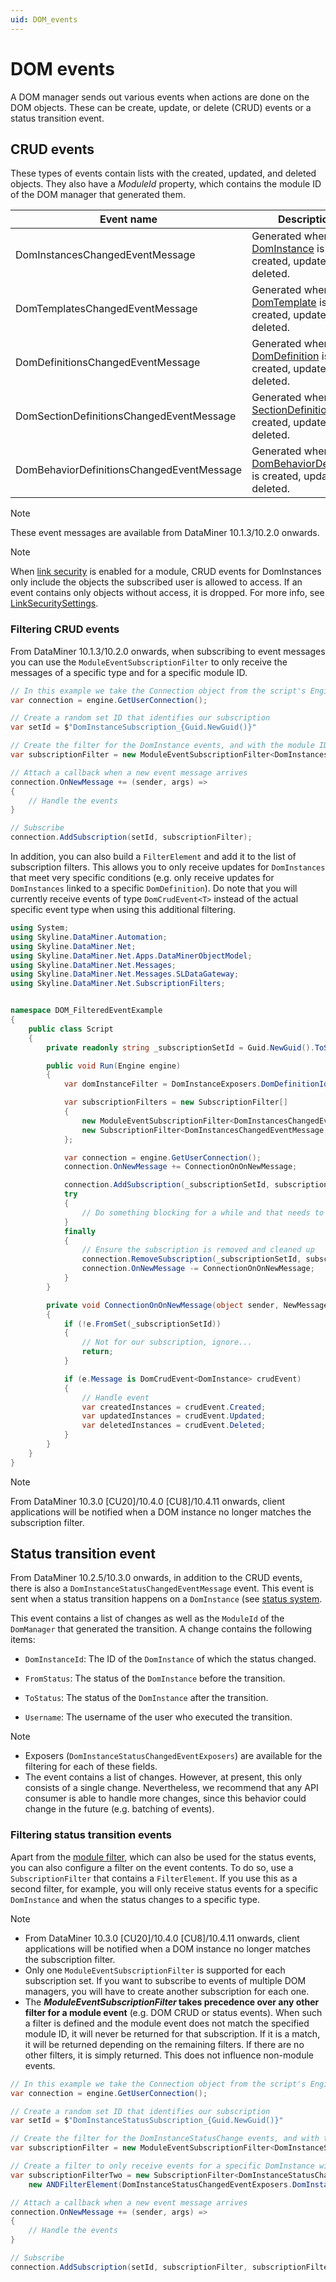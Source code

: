 ```yaml
---
uid: DOM_events
---
```


# DOM events

A DOM manager sends out various events when actions are done on the DOM objects. These can be create, update, or delete (CRUD) events or a status transition event.

## CRUD events

These types of events contain lists with the created, updated, and deleted objects. They also have a *ModuleId* property, which contains the module ID of the DOM manager that generated them.

| Event name | Description |
|--|--|
| DomInstancesChangedEventMessage | Generated when a [DomInstance](xref:DomInstance) is created, updated, or deleted. |
| DomTemplatesChangedEventMessage | Generated when a [DomTemplate](xref:DomTemplate) is created, updated, or deleted. |
| DomDefinitionsChangedEventMessage | Generated when a [DomDefinition](xref:DomDefinition) is created, updated, or deleted. |
| DomSectionDefinitionsChangedEventMessage | Generated when a [SectionDefinition](xref:DOM_SectionDefinition) is created, updated, or deleted. |
| DomBehaviorDefinitionsChangedEventMessage | Generated when a [DomBehaviorDefinition](xref:DomBehaviorDefinition) is created, updated, or deleted. |

> [!NOTE]
> These event messages are available from DataMiner 10.1.3/10.2.0 onwards.

> [!NOTE]
> When [link security](xref:DOM_SecuritySettings#linksecuritysettings) is enabled for a module, CRUD events for DomInstances only include the objects the subscribed user is allowed to access. If an event contains only objects without access, it is dropped. For more info, see [LinkSecuritySettings](xref:DOM_SecuritySettings#events).

### Filtering CRUD events

From DataMiner 10.1.3/10.2.0 onwards, when subscribing to event messages you can use the `ModuleEventSubscriptionFilter` to only receive the messages of a specific type and for a specific module ID.

```csharp
// In this example we take the Connection object from the script's Engine object
var connection = engine.GetUserConnection();

// Create a random set ID that identifies our subscription
var setId = $"DomInstanceSubscription_{Guid.NewGuid()}"

// Create the filter for the DomInstance events, and with the module ID of our DomManager
var subscriptionFilter = new ModuleEventSubscriptionFilter<DomInstancesChangedEventMessage>("a_module_id");

// Attach a callback when a new event message arrives
connection.OnNewMessage += (sender, args) =>
{
    // Handle the events
}

// Subscribe
connection.AddSubscription(setId, subscriptionFilter);
```

In addition, you can also build a `FilterElement` and add it to the list of subscription filters. This allows you to only receive updates for `DomInstances` that meet very specific conditions (e.g. only receive updates for `DomInstances` linked to a specific `DomDefinition`). Do note that you will currently receive events of type `DomCrudEvent<T>` instead of the actual specific event type when using this additional filtering.

```csharp
using System;
using Skyline.DataMiner.Automation;
using Skyline.DataMiner.Net;
using Skyline.DataMiner.Net.Apps.DataMinerObjectModel;
using Skyline.DataMiner.Net.Messages;
using Skyline.DataMiner.Net.Messages.SLDataGateway;
using Skyline.DataMiner.Net.SubscriptionFilters;


namespace DOM_FilteredEventExample
{
    public class Script
    {
        private readonly string _subscriptionSetId = Guid.NewGuid().ToString(); // Generate a unique set ID

        public void Run(Engine engine)
        {
            var domInstanceFilter = DomInstanceExposers.DomDefinitionId.Equal(Guid.Parse("4849d8c7-ba9a-4ada-8cc8-ba9367dadd79"));

            var subscriptionFilters = new SubscriptionFilter[]
            {
                new ModuleEventSubscriptionFilter<DomInstancesChangedEventMessage>("assets"),
                new SubscriptionFilter<DomInstancesChangedEventMessage, DomInstance>(domInstanceFilter)
            };

            var connection = engine.GetUserConnection();
            connection.OnNewMessage += ConnectionOnOnNewMessage;

            connection.AddSubscription(_subscriptionSetId, subscriptionFilters);
            try
            {
                // Do something blocking for a while and that needs to be subscribed...
            }
            finally
            {
                // Ensure the subscription is removed and cleaned up
                connection.RemoveSubscription(_subscriptionSetId, subscriptionFilters);
                connection.OnNewMessage -= ConnectionOnOnNewMessage;
            }
        }

        private void ConnectionOnOnNewMessage(object sender, NewMessageEventArgs e)
        {
            if (!e.FromSet(_subscriptionSetId))
            {
                // Not for our subscription, ignore...
                return;
            }

            if (e.Message is DomCrudEvent<DomInstance> crudEvent)
            {
                // Handle event
                var createdInstances = crudEvent.Created;
                var updatedInstances = crudEvent.Updated;
                var deletedInstances = crudEvent.Deleted;
            }
        }
    }
}
```

> [!NOTE]
> From DataMiner 10.3.0 [CU20]/10.4.0 [CU8]/10.4.11 onwards<!--RN 40621-->, client applications will be notified when a DOM instance no longer matches the subscription filter.

## Status transition event

From DataMiner 10.2.5/10.3.0 onwards, in addition to the CRUD events, there is also a `DomInstanceStatusChangedEventMessage` event. This event is sent when a status transition happens on a `DomInstance` (see [status system](xref:DOM_status_system).

This event contains a list of changes as well as the `ModuleId` of the `DomManager` that generated the transition. A change contains the following items:

- `DomInstanceId`: The ID of the `DomInstance` of which the status changed.

- `FromStatus`: The status of the `DomInstance` before the transition.

- `ToStatus`: The status of the `DomInstance` after the transition.

- `Username`: The username of the user who executed the transition.

> [!NOTE]
>
> - Exposers (`DomInstanceStatusChangedEventExposers`) are available for the filtering for each of these fields.
> - The event contains a list of changes. However, at present, this only consists of a single change. Nevertheless, we recommend that any API consumer is able to handle more changes, since this behavior could change in the future (e.g. batching of events).

### Filtering status transition events

Apart from the [module filter](#filtering-crud-events), which can also be used for the status events, you can also configure a filter on the event contents. To do so, use a `SubscriptionFilter` that contains a `FilterElement`. If you use this as a second filter, for example, you will only receive status events for a specific `DomInstance` and when the status changes to a specific type.

> [!NOTE]
>
> - From DataMiner 10.3.0 [CU20]/10.4.0 [CU8]/10.4.11 onwards<!--RN 40621-->, client applications will be notified when a DOM instance no longer matches the subscription filter.
> - Only one `ModuleEventSubscriptionFilter` is supported for each subscription set. If you want to subscribe to events of multiple DOM managers, you will have to create another subscription for each one.
> - The ***ModuleEventSubscriptionFilter* takes precedence over any other filter for a module event** (e.g. DOM CRUD or status events). When such a filter is defined and the module event does not match the specified module ID, it will never be returned for that subscription. If it is a match, it will be returned depending on the remaining filters. If there are no other filters, it is simply returned. This does not influence non-module events.

```csharp
// In this example we take the Connection object from the script's Engine object
var connection = engine.GetUserConnection();

// Create a random set ID that identifies our subscription
var setId = $"DomInstanceStatusSubscription_{Guid.NewGuid()}"

// Create the filter for the DomInstanceStatusChange events, and with the module ID of our DomManager
var subscriptionFilter = new ModuleEventSubscriptionFilter<DomInstanceStatusChangedEventMessage>("a_module_id");

// Create a filter to only receive events for a specific DomInstance with a specific 'to status'
var subscriptionFilterTwo = new SubscriptionFilter<DomInstanceStatusChangedEventMessage, DomInstanceStatusChange>(
    new ANDFilterElement(DomInstanceStatusChangedEventExposers.DomInstanceId.Equal(domInstance.ID.Id), DomInstanceStatusChangedEventExposers.ToStatus.Equal("to_status_id")));

// Attach a callback when a new event message arrives
connection.OnNewMessage += (sender, args) =>
{
    // Handle the events
}

// Subscribe
connection.AddSubscription(setId, subscriptionFilter, subscriptionFilterTwo);
```
